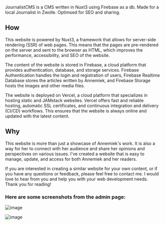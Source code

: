JournalistCMS is a CMS written in Nuxt3 using Firebase as a db. Made for a local Journalist in Zwolle. Optimsed for SEO and sharing.

## How

This website is powered by Nuxt3, a framework that allows for server-side rendering (SSR) of web pages. This means that the pages are pre-rendered on the server and sent to the browser as HTML, which improves the performance, accessibility, and SEO of the website.

The content of the website is stored in Firebase, a cloud platform that provides authentication, database, and storage services. Firebase Authentication handles the login and registration of users, Firebase Realtime Database stores the articles written by Annemiek, and Firebase Storage hosts the images and other media files.

The website is deployed on Vercel, a cloud platform that specializes in hosting static and JAMstack websites. Vercel offers fast and reliable hosting, automatic SSL certificates, and continuous integration and delivery (CI/CD) workflows. This ensures that the website is always online and updated with the latest content.

## Why

This website is more than just a showcase of Annemiek's work. It is also a way for her to connect with her audience and share her opinions and perspectives on various issues. I've created a website that is easy to manage, update, and access for both Annemiek and her readers.

If you are interested in creating a similar website for your own content, or if you have any questions or feedback, please feel free to contact me. I would love to hear from you and help you with your web development needs. Thank you for reading!

### Here are some screenshots from the admin page:

![image](https://github.com/ItsMeRomian/JournalistCMS/assets/13468715/e73ad7df-4695-487d-9720-4b77d556a571)

![image](https://github.com/ItsMeRomian/JournalistCMS/assets/13468715/bff885dd-98b3-4f90-8b35-1595bf329ad0)
